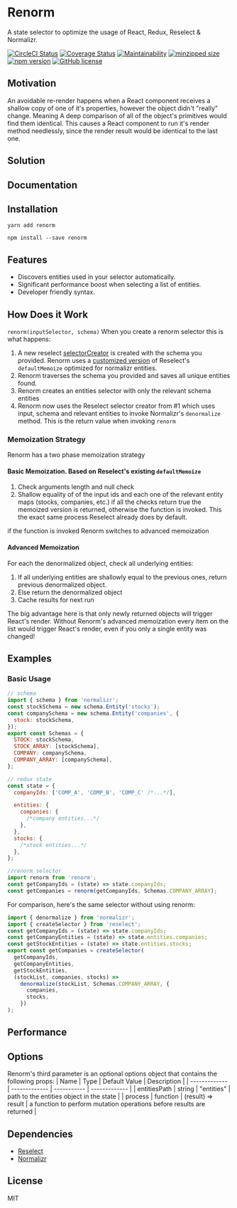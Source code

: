 # Renorm

A state selector to optimize the usage of React, Redux, Reselect & Normalizr.

[![CircleCI Status](https://circleci.com/gh/dortzur/renorm.svg?style=shield&circle-token=:circle-token)](https://circleci.com/gh/dortzur/renorm) [![Coverage Status](https://img.shields.io/coveralls/dortzur/renorm.svg?style=flat)](https://coveralls.io/github/dortzur/renorm?branch=master) [![Maintainability](https://api.codeclimate.com/v1/badges/98cfe3ff1fc90e570820/maintainability)](https://codeclimate.com/github/dortzur/renorm/maintainability) [![minzipped size](https://img.shields.io/bundlephobia/minzip/renorm.svg?colorB=44cc11&style=square)](https://bundlephobia.com/result?p=renorm) [![npm version](https://img.shields.io/npm/v/renorm.svg?style=flat-square)](https://www.npmjs.com/package/renorm) [![GitHub license](https://img.shields.io/badge/license-MIT-blue.svg)](https://github.com/dortzur/renorm/blob/master/LICENSE)

## Motivation

An avoidable re-render happens when a React component receives
a shallow copy of one of it's properties, however the object didn't "really" change.
Meaning A deep comparison of all of the object's primitives would find them identical.
This causes a React component to run it's render
method needlessly, since the render result would be identical to the last one.

## Solution

## Documentation

## Installation

```shell
yarn add renorm
```

```shell
npm install --save renorm
```

## Features

* Discovers entities used in your selector automatically.
* Significant performance boost when selecting a list of entities.
* Developer friendly syntax.

## How Does it Work

`renorm(inputSelector, schema)`
When you create a renorm selector this is what happens:

1.  A new reselect [selectorCreator](https://github.com/reduxjs/reselect#createselectorcreatormemoize-memoizeoptions)
    is created with the schema you provided.
    Renorm uses a [customized version](#memoization-strategy) of Reselect's `defaultMemoize` optimized for normalizr entities.
2.  Renorm traverses the schema you provided and saves all unique entities found.
3.  Renorm creates an entities selector with only the relevant schema entities
4.  Renorm now uses the Reselect selector creator from #1 which uses input, schema and relevant entities to invoke Normalizr's `denormalize` method.
    This is the return value when invoking `renorm`

### Memoization Strategy

Renorm has a two phase memoization strategy

#### Basic Memoization. Based on Reselect's existing `defaultMemoize`

1.  Check arguments length and null check
2.  Shallow equality of of the input ids and each one of the relevant entity maps (stocks, companies, etc.)
    if all the checks return true the memoized version is returned, otherwise the function is invoked.
    This the exact same process Reselect already does by default.

if the function is invoked Renorm switches to advanced memoization

#### Advanced Memoization

For each the denormalized object, check all underlying entities:

1.  If all underlying entities are shallowly equal to the previous ones, return previous denormalized object.
2.  Else return the denormalized object
3.  Cache results for next run

The big advantage here is that only newly returned objects will trigger React's render.
Without Renorm's advanced memoization every item on the list would trigger React's render, even if you only a single entity was changed!

## Examples

### Basic Usage

```javascript
// schema
import { schema } from 'normalizr';
const stockSchema = new schema.Entity('stocks');
const companySchema = new schema.Entity('companies', {
  stock: stockSchema,
});
export const Schemas = {
  STOCK: stockSchema,
  STOCK_ARRAY: [stockSchema],
  COMPANY: companySchema,
  COMPANY_ARRAY: [companySchema],
};

// redux state
const state = {
  companyIds: ['COMP_A', 'COMP_B', 'COMP_C' /*...*/],

  entities: {
    companies: {
      /*company entities...*/
    },
  },
  stocks: {
    /*stock entities...*/
  },
};

//renorm selector
import renorm from 'renorm';
const getCompanyIds = (state) => state.companyIds;
const getCompanies = renorm(getCompanyIds, Schemas.COMPANY_ARRAY);
```

For comparison, here's the same selector without using renorm:

```javascript
import { denormalize } from 'normalizr';
import { createSelector } from 'reselect';
const getCompanyIds = (state) => state.companyIds;
const getCompanyEntities = (state) => state.entities.companies;
const getStockEntities = (state) => state.entities.stocks;
export const getCompanies = createSelector(
  getCompanyIds,
  getCompanyEntities,
  getStockEntities,
  (stockList, companies, stocks) =>
    denormalize(stockList, Schemas.COMPANY_ARRAY, {
      companies,
      stocks,
    })
);
```

## Performance

## Options

Renorm's third parameter is an optional options object that contains the following props:
| Name | Type | Default Value | Description |
| ------------- | ------------- | ----------- | ------------- |
| entitiesPath | string | "entities" | path to the entities object in the state |
| process | function | (result) => result | a function to perform mutation operations before results are returned |

## Dependencies

* [Reselect](https://github.com/reduxjs/reselect/)
* [Normalizr](https://github.com/paularmstrong/normalizr)

## License

MIT
